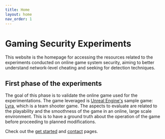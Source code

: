 ```yaml
---
title: Home
layout: home
nav_order: 1
---
```


# Gaming Security Experiments

This website is the homepage for accessing the resources related to the experiments conducted on online game system security, aiming to better understand network-level cheating and seeking for detection techniques. 

## First phase of the experiments
The goal of this phase is to validate the online game used for the experimentations. The game leveraged is [Unreal Engine's](https://www.unrealengine.com/en-US?sessionInvalidated=true) sample game: [Lyra](https://dev.epicgames.com/documentation/en-us/unreal-engine/lyra-sample-game-in-unreal-engine), which is a team shooter game. The aspects to evaluate are related to the playability and the smoothness of the game in an online, large scale environment. This is to have a ground truth about the operation of the game before proceeding to planned modifications.



Check out the [get started](/set_up.md) and [contact](/contact.md) pages.
